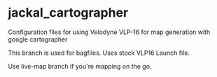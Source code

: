 # jackal_cartographer
Configuration files for using Velodyne VLP-16 for map generation with google cartographer

This branch is used for bagfiles. Uses stock VLP16 Launch file.

Use live-map branch if you're mapping on the go. 
